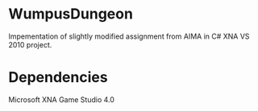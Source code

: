 WumpusDungeon
=============

Impementation of slightly modified assignment from AIMA in C# XNA
VS 2010 project.

Dependencies
============
Microsoft XNA Game Studio 4.0 
